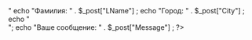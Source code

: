<?php
  echo "Имя:  "   . $_post["FName"] . "<br/>"
  echo "Фамилия:  "   . $_post["LName"] ;
  echo "Город:  "   . $_post["City"] ;
  echo   "<br/>";
  echo "Ваше сообщение:  "   . $_post["Message"] ;
?>
